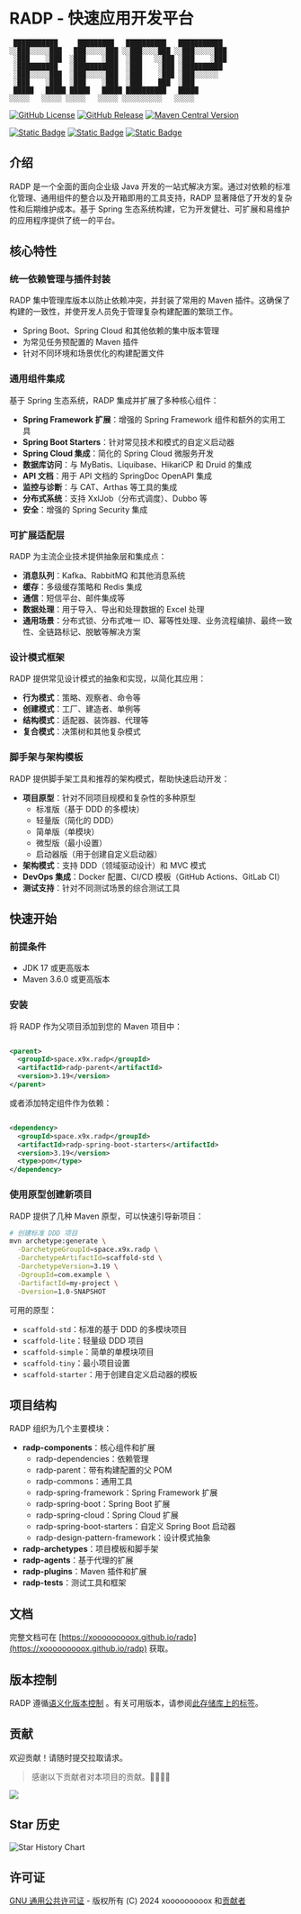 # RADP - 快速应用开发平台

```text
 ███████████     █████████   ██████████   ███████████ 
░░███░░░░░███   ███░░░░░███ ░░███░░░░███ ░░███░░░░░███
 ░███    ░███  ░███    ░███  ░███   ░░███ ░███    ░███
 ░██████████   ░███████████  ░███    ░███ ░██████████ 
 ░███░░░░░███  ░███░░░░░███  ░███    ░███ ░███░░░░░░  
 ░███    ░███  ░███    ░███  ░███    ███  ░███        
 █████   █████ █████   █████ ██████████   █████       
░░░░░   ░░░░░ ░░░░░   ░░░░░ ░░░░░░░░░░   ░░░░░        
```

[![GitHub License](https://img.shields.io/github/license/xooooooooox/radp?style=for-the-badge)](LICENSE)
[![GitHub Release](https://img.shields.io/github/v/release/xooooooooox/radp?style=for-the-badge)](https://github.com/xooooooooox/radp/releases)
[![Maven Central Version](https://img.shields.io/maven-central/v/space.x9x.radp/radp?style=for-the-badge)](https://central.sonatype.com/namespace/space.x9x.radp)

[![Static Badge](https://img.shields.io/badge/README-EN-blue)](./README.md) [![Static Badge](https://img.shields.io/badge/README-中-red)](./README_CN.md) [![Static Badge](https://img.shields.io/badge/Document-Pages-green)](https://xooooooooox.github.io/radp)

## 介绍

RADP 是一个全面的面向企业级 Java 开发的一站式解决方案。通过对依赖的标准化管理、通用组件的整合以及开箱即用的工具支持，RADP
显著降低了开发的复杂性和后期维护成本。基于 Spring 生态系统构建，它为开发健壮、可扩展和易维护的应用程序提供了统一的平台。

## 核心特性

### 统一依赖管理与插件封装

RADP 集中管理库版本以防止依赖冲突，并封装了常用的 Maven 插件。这确保了构建的一致性，并使开发人员免于管理复杂构建配置的繁琐工作。

- Spring Boot、Spring Cloud 和其他依赖的集中版本管理
- 为常见任务预配置的 Maven 插件
- 针对不同环境和场景优化的构建配置文件

### 通用组件集成

基于 Spring 生态系统，RADP 集成并扩展了多种核心组件：

- **Spring Framework 扩展**：增强的 Spring Framework 组件和额外的实用工具
- **Spring Boot Starters**：针对常见技术和模式的自定义启动器
- **Spring Cloud 集成**：简化的 Spring Cloud 微服务开发
- **数据库访问**：与 MyBatis、Liquibase、HikariCP 和 Druid 的集成
- **API 文档**：用于 API 文档的 SpringDoc OpenAPI 集成
- **监控与诊断**：与 CAT、Arthas 等工具的集成
- **分布式系统**：支持 XxlJob（分布式调度）、Dubbo 等
- **安全**：增强的 Spring Security 集成

### 可扩展适配层

RADP 为主流企业技术提供抽象层和集成点：

- **消息队列**：Kafka、RabbitMQ 和其他消息系统
- **缓存**：多级缓存策略和 Redis 集成
- **通信**：短信平台、邮件集成等
- **数据处理**：用于导入、导出和处理数据的 Excel 处理
- **通用场景**：分布式锁、分布式唯一 ID、幂等性处理、业务流程编排、最终一致性、全链路标记、脱敏等解决方案

### 设计模式框架

RADP 提供常见设计模式的抽象和实现，以简化其应用：

- **行为模式**：策略、观察者、命令等
- **创建模式**：工厂、建造者、单例等
- **结构模式**：适配器、装饰器、代理等
- **复合模式**：决策树和其他复杂模式

### 脚手架与架构模板

RADP 提供脚手架工具和推荐的架构模式，帮助快速启动开发：

- **项目原型**：针对不同项目规模和复杂性的多种原型
  - 标准版（基于 DDD 的多模块）
  - 轻量版（简化的 DDD）
  - 简单版（单模块）
  - 微型版（最小设置）
  - 启动器版（用于创建自定义启动器）
- **架构模式**：支持 DDD（领域驱动设计）和 MVC 模式
- **DevOps 集成**：Docker 配置、CI/CD 模板（GitHub Actions、GitLab CI）
- **测试支持**：针对不同测试场景的综合测试工具

## 快速开始

### 前提条件

- JDK 17 或更高版本
- Maven 3.6.0 或更高版本

### 安装

将 RADP 作为父项目添加到您的 Maven 项目中：

```xml

<parent>
  <groupId>space.x9x.radp</groupId>
  <artifactId>radp-parent</artifactId>
  <version>3.19</version>
</parent>
```

或者添加特定组件作为依赖：

```xml

<dependency>
  <groupId>space.x9x.radp</groupId>
  <artifactId>radp-spring-boot-starters</artifactId>
  <version>3.19</version>
  <type>pom</type>
</dependency>
```

### 使用原型创建新项目

RADP 提供了几种 Maven 原型，可以快速引导新项目：

```bash
# 创建标准 DDD 项目
mvn archetype:generate \
  -DarchetypeGroupId=space.x9x.radp \
  -DarchetypeArtifactId=scaffold-std \
  -DarchetypeVersion=3.19 \
  -DgroupId=com.example \
  -DartifactId=my-project \
  -Dversion=1.0-SNAPSHOT
```

可用的原型：

- `scaffold-std`：标准的基于 DDD 的多模块项目
- `scaffold-lite`：轻量级 DDD 项目
- `scaffold-simple`：简单的单模块项目
- `scaffold-tiny`：最小项目设置
- `scaffold-starter`：用于创建自定义启动器的模板

## 项目结构

RADP 组织为几个主要模块：

- **radp-components**：核心组件和扩展
  - radp-dependencies：依赖管理
  - radp-parent：带有构建配置的父 POM
  - radp-commons：通用工具
  - radp-spring-framework：Spring Framework 扩展
  - radp-spring-boot：Spring Boot 扩展
  - radp-spring-cloud：Spring Cloud 扩展
  - radp-spring-boot-starters：自定义 Spring Boot 启动器
  - radp-design-pattern-framework：设计模式抽象
- **radp-archetypes**：项目模板和脚手架
- **radp-agents**：基于代理的扩展
- **radp-plugins**：Maven 插件和扩展
- **radp-tests**：测试工具和框架

## 文档

完整文档可在 [https://xooooooooox.github.io/radp](https://xooooooooox.github.io/radp) 获取。

## 版本控制

RADP 遵循[语义化版本控制](https://semver.org/)
。有关可用版本，请参阅[此存储库上的标签](https://github.com/xooooooooox/radp/tags)。

## 贡献

欢迎贡献！请随时提交拉取请求。

> 感谢以下贡献者对本项目的贡献。🎉🎉🙏🙏

<a href="https://github.com/xooooooooox/radp/graphs/contributors">
  <img src="https://contrib.rocks/image?repo=xooooooooox/radp" />
</a>

## Star 历史

![Star History Chart](https://api.star-history.com/svg?repos=xooooooooox/radp&type=Date)

## 许可证

[GNU 通用公共许可证](./LICENSE) - 版权所有 (C) 2024 xooooooooox
和[贡献者](https://github.com/xooooooooox/radp/graphs/contributors)
